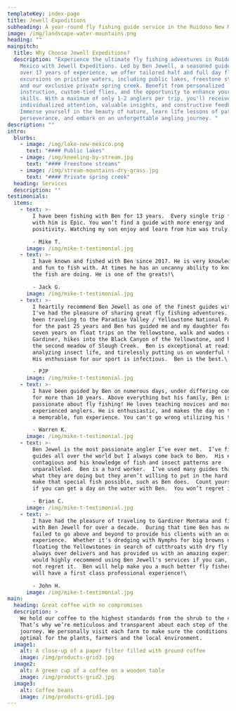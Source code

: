 ```yaml
---
templateKey: index-page
title: Jewell Expeditions
subheading: A year-round fly fishing guide service in the Ruidoso New Mexico area
image: /img/landscape-water-mountains.png
heading: ""
mainpitch:
  title: Why Choose Jewell Expeditions?
  description: "Experience the ultimate fly fishing adventures in Ruidoso, New
    Mexico with Jewell Expeditions. Led by Ben Jewell, a seasoned guide with
    over 17 years of experience, we offer tailored half and full day fly fishing
    excursions on pristine waters, including public lakes, freestone streams,
    and our exclusive private spring creek. Benefit from personalized
    instruction, custom-tied flies, and the opportunity to enhance your fishing
    skills. With a maximum of only 1-2 anglers per trip, you'll receive
    individualized attention, valuable insights, and constructive feedback.
    Immerse yourself in the beauty of nature, learn life lessons of patience and
    perseverance, and embark on an unforgettable angling journey. "
description: ""
intro:
  blurbs:
    - image: /img/lake-new-mexico.png
      text: "#### Public lakes"
    - image: /img/kneeling-by-stream.jpg
      text: "#### Freestone streams"
    - image: /img/stream-mountains-dry-grass.jpg
      text: "#### Private spring creek"
  heading: Services
  description: ""
testimonials:
  items:
    - text: >-
        I have been fishing with Ben for 13 years.  Every single trip fishing
        with him is Epic. You won’t find a guide with more energy and
        positivity. Watching my son enjoy and learn from him was truly special.\

        -﻿ Mike T.
      image: /img/mike-t-testimonial.jpg
    - text: >-
        I have known and fished with Ben since 2017. He is very knowledgeable
        and fun to fish with. At times he has an uncanny ability to know what
        the fish are doing. He is one of the greats!\

        -﻿ Jack G.
      image: /img/mike-t-testimonial.jpg
    - text: >-
        I heartily recommend Ben Jewell as one of the finest guides with whom
        I've had the pleasure of sharing great fly fishing adventures.  I've
        been traveling to the Paradise Valley / Yellowstone National Park area
        for the past 25 years and Ben has guided me and my daughter for the past
        seven years on float trips on the Yellowstone, walk and wades on the
        Gardiner, hikes into the Black Canyon of the Yellowstone, and hikes into
        the second meadow of Slough Creek.  Ben is exceptional at reading water,
        analyzing insect life, and tirelessly putting us on wonderful trout. 
        His enthusiasm for our sport is infectious.  Ben is the best.\

        -﻿ PJP
      image: /img/mike-t-testimonial.jpg
    - text: >-
        I have been guided by Ben on numerous days, under differing conditions
        for more than 10 years. Above everything but his family, Ben is
        passionate about fly fishing! He loves teaching novices and more
        experienced anglers. He is enthusiastic, and makes the day on the water
        a memorable, fun experience. You can't go wrong utilizing his talents.\

        -﻿ Warren K.
      image: /img/mike-t-testimonial.jpg
    - text: >-
        Ben Jewel is the most passionate angler I’ve ever met.  I’ve fished with
        guides all over the world but I always come back to Ben.  His energy is
        contagious and his knowledge of fish and insect patterns are
        unparalleled.  Ben is a hard worker.  I’ve used many guides that know
        what they are doing but they aren’t willing to put in the hard work to
        make that special fish possible, such as Ben does.  Count yourself lucky
        if you can get a day on the water with Ben.  You won’t regret it.\

        -﻿ Brian C.
      image: /img/mike-t-testimonial.jpg
    - text: >-
        I have had the pleasure of traveling to Gardiner Montana and fishing
        with Ben Jewell for over a decade.  During that time Ben has never
        failed to go above and beyond to provide his clients with an outstanding
        experience.  Whether it's dredging with Nymphs for big browns or
        floating the Yellowstones in search of cutthroats with dry fly's Ben
        always over delivers and has provided us with an amazing experience.  I
        would highly recommend using Ben Jewell's services if you can, You will
        not regret it.  Ben will help make you a much better fly fisher, and you
        will have a first class professional experience!\

        -﻿ John H.
      image: /img/mike-t-testimonial.jpg
main:
  heading: Great coffee with no compromises
  description: >
    We hold our coffee to the highest standards from the shrub to the cup.
    That’s why we’re meticulous and transparent about each step of the coffee’s
    journey. We personally visit each farm to make sure the conditions are
    optimal for the plants, farmers and the local environment.
  image1:
    alt: A close-up of a paper filter filled with ground coffee
    image: /img/products-grid3.jpg
  image2:
    alt: A green cup of a coffee on a wooden table
    image: /img/products-grid2.jpg
  image3:
    alt: Coffee beans
    image: /img/products-grid1.jpg
---
```

